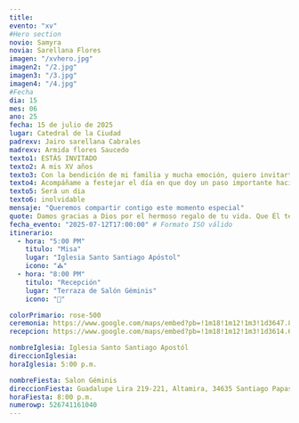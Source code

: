 ```yaml
---
title:
evento: "xv"
#Hero section
novio: Samyra
novia: Sarellana Flores
imagen: "/xvhero.jpg"
imagen2: "/2.jpg"
imagen3: "/3.jpg"
imagen4: "/4.jpg"
#Fecha
dia: 15
mes: 06
ano: 25
fecha: 15 de julio de 2025
lugar: Catedral de la Ciudad
padrexv: Jairo sarellana Cabrales
madrexv: Armida flores Saucedo
texto1: ESTÁS INVITADO
texto2: A mis XV años
texto3: Con la bendición de mi familia y mucha emoción, quiero invitarte a celebrar este momento tan especial en mi vida.
texto4: Acompáñame a festejar el día en que doy un paso importante hacia una nueva etapa
texto5: Será un dia
texto6: inolvidable
mensaje: "Queremos compartir contigo este momento especial"
quote: Damos gracias a Dios por el hermoso regalo de tu vida. Que Él te guíe siempre con amor, te proteja con su luz y bendiga cada paso que des. Te amamos, hija.
fecha_evento: "2025-07-12T17:00:00" # Formato ISO válido
itinerario:
  - hora: "5:00 PM"
    titulo: "Misa"
    lugar: "Iglesia Santo Santiago Apóstol"
    icono: "⛪"
  - hora: "8:00 PM"
    titulo: "Recepción"
    lugar: "Terraza de Salón Géminis"
    icono: "🎉"

colorPrimario: rose-500
ceremonia: https://www.google.com/maps/embed?pb=!1m18!1m12!1m3!1d3647.8271932458515!2d-104.61431449999999!3d23.8957457!2m3!1f0!2f0!3f0!3m2!1i1024!2i768!4f13.1!3m3!1m2!1s0x869bbf00341ff8d5%3A0x6f10c151446aa87c!2sTemplo%20de%20Santo%20Santiago%20Ap%C3%B3stol!5e0!3m2!1ses!2smx!4v1747528692734!5m2!1ses!2smx
recepcion: https://www.google.com/maps/embed?pb=!1m18!1m12!1m3!1d3614.6315432865995!2d-105.4216957!3d25.0465753!2m3!1f0!2f0!3f0!3m2!1i1024!2i768!4f13.1!3m3!1m2!1s0x8697680e4d9109bf%3A0xefb86ed2527d9147!2sSalon%20G%C3%A9minis!5e0!3m2!1ses-419!2smx!4v1747528483536!5m2!1ses-419!2smx

nombreIglesia: Iglesia Santo Santiago Apostól
direccionIglesia:
horaIglesia: 5:00 p.m.

nombreFiesta: Salon Géminis
direccionFiesta: Guadalupe Lira 219-221, Altamira, 34635 Santiago Papasquiaro, Dgo.
horaFiesta: 8:00 p.m.
numerowp: 526741161040
---
```

